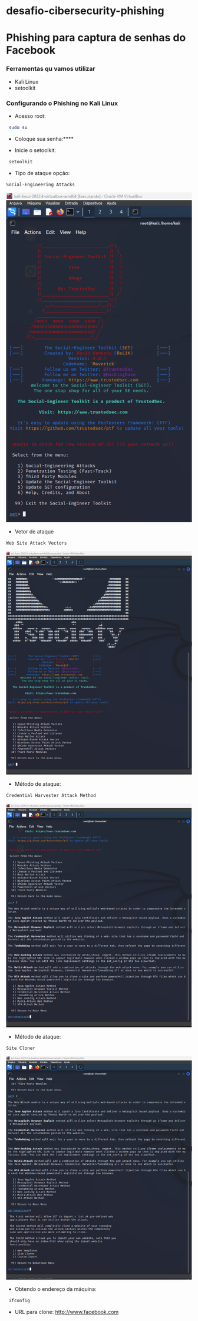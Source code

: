 # desafio-cibersecurity-phishing

# Phishing para captura de senhas do Facebook

### Ferramentas qu vamos utilizar

- Kali Linux
- setoolkit

### Configurando o Phishing no Kali Linux

- Acesso root:

 ```bash
  sudo su
   ```

- Coloque sua senha:****

- Inicie o setoolkit:

 ```bash
  setoolkit
   ```

- Tipo de ataque opção:

```
Social-Engineering Attacks
```
![image](https://raw.githubusercontent.com/Thur17/desafio-cibersecurity-phishing/master/Img/01.png)

- Vetor de ataque 

```bash
Web Site Attack Vectors
```
![image](https://raw.githubusercontent.com/Thur17/desafio-cibersecurity-phishing/master/Img/02.png)

- Método de ataque:

```bash
Credential Harvester Attack Method
```

![image](https://raw.githubusercontent.com/Thur17/desafio-cibersecurity-phishing/master/Img/03.png)

- Método de ataque:

```bash
Site Cloner
```

![image](https://raw.githubusercontent.com/Thur17/desafio-cibersecurity-phishing/master/Img/04.png)

- Obtendo o endereço da máquina:

```bash
 ifconfig 
 ```

- URL para clone: <http://www.facebook.com>
